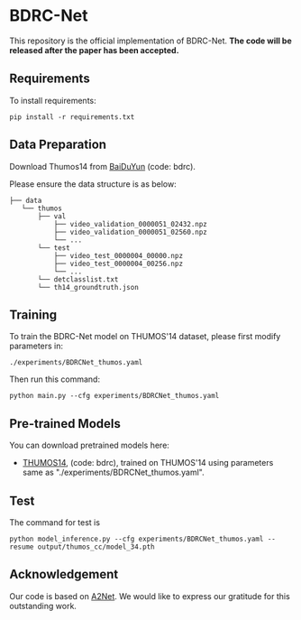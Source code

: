 # BDRC-Net

This repository is the official implementation of BDRC-Net.
**The code will be released after the paper has been accepted.**

## Requirements

To install requirements:
```setup
pip install -r requirements.txt
```

## Data Preparation

Download Thumos14 from [BaiDuYun](https://pan.baidu.com/s/12t2cLcP60rrkYKWtqEcdlg) (code: bdrc).

Please ensure the data structure is as below:

~~~~
├── data
   └── thumos
       ├── val
           ├── video_validation_0000051_02432.npz
           ├── video_validation_0000051_02560.npz
           └── ...
       └── test
           ├── video_test_0000004_00000.npz
           ├── video_test_0000004_00256.npz
           └── ...
       └── detclasslist.txt
       └── th14_groundtruth.json
~~~~

## Training

To train the BDRC-Net model on THUMOS'14 dataset, please first modify parameters in:
```parameters
./experiments/BDRCNet_thumos.yaml
```
Then run this command:
```train
python main.py --cfg experiments/BDRCNet_thumos.yaml
```

## Pre-trained Models

You can download pretrained models here:

- [THUMOS14](https://pan.baidu.com/s/1r2YIawVVRlekSO0G3IcaLg), (code: bdrc), trained on THUMOS'14 using parameters same as "./experiments/BDRCNet_thumos.yaml".

## Test

The command for test is
```test
python model_inference.py --cfg experiments/BDRCNet_thumos.yaml --resume output/thumos_cc/model_34.pth
```

## Acknowledgement

Our code is based on [A2Net](https://github.com/VividLe/A2Net?utm_source=catalyzex.com). We would like to express our gratitude for this outstanding work.
